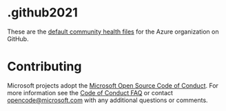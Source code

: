 # .github2021

These are the [default community health files](https://help.github.com/en/articles/creating-a-default-community-health-file-for-your-organization) for the Azure organization on GitHub.

# Contributing

Microsoft projects adopt the [Microsoft Open Source Code of Conduct](https://opensource.microsoft.com/codeofconduct/). For more information see the [Code of Conduct FAQ](https://opensource.microsoft.com/codeofconduct/faq/) or contact [opencode@microsoft.com](mailto:opencode@microsoft.com) with any additional questions or comments.
